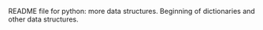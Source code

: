 
README file for python: more data structures.
Beginning of dictionaries and other data structures.

